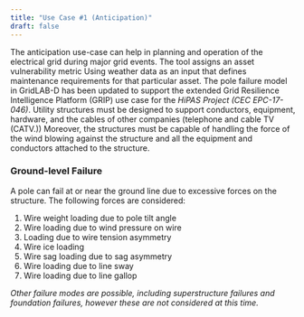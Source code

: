 ```yaml
---
title: "Use Case #1 (Anticipation)"
draft: false
---
```


 The anticipation use-case can help in planning and operation of the electrical grid during major grid events. The tool assigns an asset vulnerability metric Using weather data as an input that defines maintenance requirements for that particular asset. The pole failure model in GridLAB-D has been updated to support the extended Grid Resilience Intelligence Platform (GRIP) use case for the *HiPAS Project (CEC EPC-17-046)*. Utility structures must be designed to support conductors, equipment, hardware, and the cables of other companies (telephone and cable TV (CATV.)) Moreover, the structures must be capable of handling the force of the wind blowing against the structure and all the equipment and conductors attached to the  structure.  


### Ground-level Failure

A pole can fail at or near the ground line due to excessive forces on the structure. The following forces are considered:

1. Wire weight loading due to pole tilt angle
2. Wire loading due to wind pressure on wire
3. Loading due to wire tension asymmetry
4. Wire ice loading
5. Wire sag loading due to sag asymmetry
6. Wire loading due to line sway
7. Wire loading due to line gallop

*Other failure modes are possible, including superstructure failures and foundation failures, however these are not considered at this time.*

